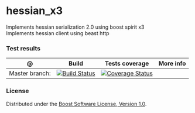 # hessian_x3

Implements hessian serialization 2.0 using boost spirit x3<br>
Implements hessian client using beast http

### Test results

@               | Build         | Tests coverage | More info
----------------|-------------- | -------------- |-----------
Master branch:  | [![Build Status](https://travis-ci.org/octopus-prime/hessian_x3.svg?branch=master)](https://travis-ci.org/octopus-prime/hessian_x3) | [![Coverage Status](https://coveralls.io/repos/github/octopus-prime/hessian_x3/badge.svg?branch=master)](https://coveralls.io/github/octopus-prime/hessian_x3?branch=master)

### License

Distributed under the [Boost Software License, Version 1.0](http://boost.org/LICENSE_1_0.txt).
